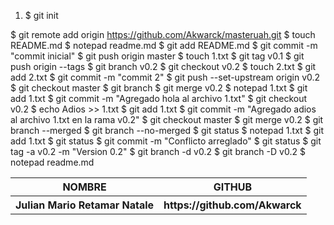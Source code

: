 <ol>
  <li>
  $ git init
  </li>
</ol>



$ git remote add origin https://github.com/Akwarck/masteruah.git
$ touch README.md
$ notepad readme.md
$ git add README.md
$ git commit -m "commit inicial"
$ git push origin master
$ touch 1.txt
$ git tag v0.1
$ git push origin --tags
$ git branch v0.2
$ git checkout v0.2
$ touch 2.txt
$ git add 2.txt
$ git commit -m "commit 2"
$ git push --set-upstream origin v0.2
$ git checkout master
$ git branch
$ git merge v0.2
$ notepad 1.txt
$ git add 1.txt
$ git commit -m "Agregado hola al archivo 1.txt"
$ git checkout v0.2
$ echo Adios >> 1.txt
$ git add 1.txt
$ git commit -m "Agregado adios al archivo 1.txt en la rama v0.2"
$ git checkout master
$ git merge v0.2
$ git branch --merged
$ git branch --no-merged
$ git status
$ notepad 1.txt
$ git add 1.txt
$ git status
$ git commit -m "Conflicto arreglado"
$ git status
$ git tag -a v0.2 -m "Version 0.2"
$ git branch -d v0.2
$ git branch -D v0.2
$ notepad readme.md

<table>
  <tr>
    <th>NOMBRE</th>
    <th>GITHUB</th>
<tr> 
  <th>Julian Mario Retamar Natale</th>
  <th>https://github.com/Akwarck</th>
  </tr>
</table>
